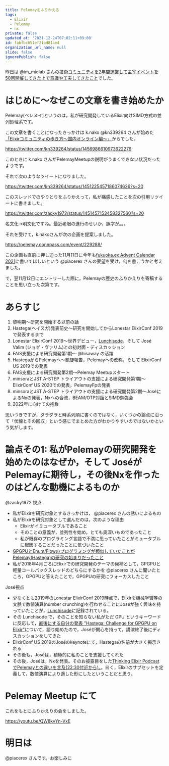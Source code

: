 ```yaml
---
title: Pelemayをふりかえる
tags:
  - Elixir
  - Pelemay
  - nx
private: false
updated_at: '2021-12-24T07:02:11+09:00'
id: fabfbc651ef21ad81ae4
organization_url_name: null
slide: false
ignorePublish: false
---
```

昨日は @im_miolab さんの[技術コミュニティを2年間運営して主宰イベントを50回開催してきた上で意識や工夫してきたこと](https://qiita.com/im_miolab/items/584b0adfa1921d88526b)でした。

# はじめに〜なぜこの文章を書き始めたか

Pelemay(ペレメイ)というのは，私が研究開発しているElixir向けSIMD方式の並列処理系です。

この文章を書くことになったきっかけは k.nako @kn339264 さんが始めた[「Elixirコミュニティの歩き方〜国内オンライン編〜」](https://speakerdeck.com/elijo/elixirkomiyunitei-falsebu-kifang-guo-nei-onrainbian)からでした。

https://twitter.com/kn339264/status/1456986610973622276

このときに k.nako さんがPelemayMeetupの説明がうまくできない状況だったようです。

それで次のようなツイートになりました。

https://twitter.com/kn339264/status/1451225457186074626?s=20

このスレッドでのやりとりをふりかえって，私が痛感したことを次の引用リツイートに書きました。

https://twitter.com/zacky1972/status/1451457153458327560?s=20

名文化→明文化ですね。最近老眼の進行のせいか，誤字が。。。

それを受けて，k.nakoさんが次の企画を提案しました。

https://pelemay.connpass.com/event/229288/

この企画も直前に押し迫った11月11日に今年も[fukuoka.ex Advent Calendar 2021](https://qiita.com/advent-calendar/2021/fukuokaex)に書いてほしいという @piacerex さんの要望を受け，何を書こうかと考えました。

で，翌11月12日にエントリーした際に，Pelemayの歴史のふりかえりを寄稿することを思い立った次第です。

# あらすじ

1. 黎明期〜研究を開始する以前の話
1. Hastega(ヘイスガ)発表前史〜研究を開始してからLonestar ElixirConf 2019で発表するまで
1. Lonestar ElixirConf 2019〜世界デビュー，[Lunchisode](https://smartlogic.io/podcast/elixir-wizards/special-lonestar-elixir-2019/)，そして José Valim (ジョゼ・ヴァリム)との初対面・ディスカッション
1. FAIS支援による研究開発第1期〜 @hisaway の活躍
1. HastegaからPelemayへ〜凱旋報告，Pelemayへの改称，そして ElixirConf US 2019での発表
1. FAIS支援による研究開発第2期〜Pelemay Meetupスタート
1. minsoraとJST A-STEP トライアウトの支援による研究開発第1期〜ElixirConf US 2020での発表，PelemayFpの発表
1. minsoraとJST A-STEP トライアウトの支援による研究開発第2期〜JoséによるNxの発表，Nxへの合流，BEAM/OTP対話とSIMD勉強会
1. 2022年に向けての抱負

思いつきですが，ダラダラと時系列順に書くのではなく，いくつかの論点に沿って「伏線とその回収」という感じでまとめた方がわかりやすいのではないかという気がします。

# 論点その1: 私がPelemayの研究開発を始めたのはなぜか，そして JoséがPelemayに期待し，その後Nxを作ったのはどんな動機によるものか

@zacky1972 視点

* 私がElixirを研究対象とするきっかけは， @piacerex さんの誘いによるもの
* 私がElixirを研究対象として選んだのは，次のような理由
    * Elixirがイミュータブルであること
    * そのことの意義が，並列性を始め，とても奥深いものであったこと
    * 私が既存のプログラミング言語で不満に思っていたことがミュータブルに起因することだったことに気づいたこと
* [GPGPUとEnum/Flowのプログラミングが類似していたことがPelemay(Hastega)の研究の始まりだったこと](https://qiita.com/zacky1972/items/140d2380dfdf727b22bc)
* 私が2018年4月ごろにElixirでの研究開発のテーマの候補として，GPGPUと軽量コールバックスレッドのどちらにするかを @piacerex さんに聞いたところ，GPGPUと答えたことで，GPGPUの研究にフォーカスしたこと

José視点

* 少なくとも2019年のLonestar ElixirConf 2019時点で，Elixirを機械学習等の文脈で数値演算(number crunching)を行わせることにJoséが強く興味を持っていたことが，[Lunchisode](https://smartlogic.io/podcast/elixir-wizards/special-lonestar-elixir-2019/)に記録されている。
* その Lunchisode で，そのことを知らない私がただ GPU というキーワードに反応して，[直後にする自分の発表 "Hastega: Challenge for GPGPU on Elixir"](https://youtu.be/lypqlGlK1So)について，語り始めたので，Joséが関心を持って，講演終了後にディスカッションをしてきた
* ElixirConf US 2019のJoséのkeynoteにて，Hastegaの名前が大きく掲示される
* その後も，Joséは，積極的に私のことを支援してくれた
* その後，Joséは，Nxを発表。そのお披露目をした[Thinking Elixir PodcastでPelemayとの違いを言及(22:30付近から)。](https://thinkingelixir.com/podcast-episodes/034-jose-valim-reveals-project-nx/)。曰く，Elixirのサブセットを定義して，数値演算により適した形にしたということだと思う。

# Pelemay Meetup にて

これをもとにふりかえりの会をしました。

https://youtu.be/QW8kvYn-VxE


# 明日は

@piacerex さんです。お楽しみに
